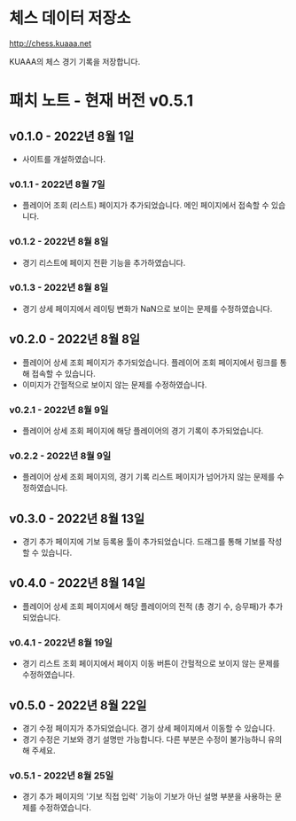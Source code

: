 # 체스 데이터 저장소

http://chess.kuaaa.net

KUAAA의 체스 경기 기록을 저장합니다.

# 패치 노트 - 현재 버전 v0.5.1

## v0.1.0 - 2022년 8월 1일

- 사이트를 개설하였습니다.

### v0.1.1 - 2022년 8월 7일

- 플레이어 조회 (리스트) 페이지가 추가되었습니다. 메인 페이지에서 접속할 수 있습니다.

### v0.1.2 - 2022년 8월 8일

- 경기 리스트에 페이지 전환 기능을 추가하였습니다.

### v0.1.3 - 2022년 8월 8일

- 경기 상세 페이지에서 레이팅 변화가 NaN으로 보이는 문제를 수정하였습니다.

## v0.2.0 - 2022년 8월 8일

- 플레이어 상세 조회 페이지가 추가되었습니다. 플레이어 조회 페이지에서 링크를 통해 접속할 수 있습니다.
- 이미지가 간헐적으로 보이지 않는 문제를 수정하였습니다.

### v0.2.1 - 2022년 8월 9일

- 플레이어 상세 조회 페이지에 해당 플레이어의 경기 기록이 추가되었습니다.

### v0.2.2 - 2022년 8월 9일

- 플레이어 상세 조회 페이지의, 경기 기록 리스트 페이지가 넘어가지 않는 문제를 수정하였습니다.

## v0.3.0 - 2022년 8월 13일

- 경기 추가 페이지에 기보 등록용 툴이 추가되었습니다. 드래그를 통해 기보를 작성할 수 있습니다.

## v0.4.0 - 2022년 8월 14일

- 플레이어 상세 조회 페이지에서 해당 플레이어의 전적 (총 경기 수, 승무패)가 추가되었습니다.

### v0.4.1 - 2022년 8월 19일

- 경기 리스트 조회 페이지에서 페이지 이동 버튼이 간헐적으로 보이지 않는 문제를 수정하였습니다.

## v0.5.0 - 2022년 8월 22일

- 경기 수정 페이지가 추가되었습니다. 경기 상세 페이지에서 이동할 수 있습니다.
- 경기 수정은 기보와 경기 설명만 가능합니다. 다른 부분은 수정이 불가능하니 유의해 주세요.

### v0.5.1 - 2022년 8월 25일

- 경기 추가 페이지의 '기보 직접 입력' 기능이 기보가 아닌 설명 부분을 사용하는 문제를 수정하였습니다.
